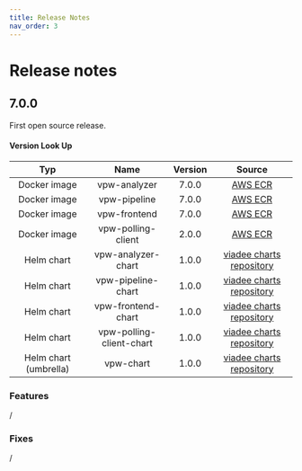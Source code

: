 ```yaml
---
title: Release Notes
nav_order: 3
---
```

# Release notes

## 7.0.0
First open source release.
#### Version Look Up
|        **Typ**        |         **Name**         | **Version** |                          **Source**                          |
|:---------------------:|:------------------------:|:-----------:|:------------------------------------------------------------:|
|      Docker image     |       vpw-analyzer       |    7.0.0    |          [AWS ECR](https://gallery.ecr.aws/viadee/)          |
|      Docker image     |       vpw-pipeline       |    7.0.0    |          [AWS ECR](https://gallery.ecr.aws/viadee/)          |
|      Docker image     |       vpw-frontend       |    7.0.0    |          [AWS ECR](https://gallery.ecr.aws/viadee/)          |
|      Docker image     |    vpw-polling-client    |    2.0.0    |          [AWS ECR](https://gallery.ecr.aws/viadee/)          |
|      Helm chart       |    vpw-analyzer-chart    |    1.0.0    | [viadee charts repository](https://github.com/viadee/charts) |
|      Helm chart       |    vpw-pipeline-chart    |    1.0.0    | [viadee charts repository](https://github.com/viadee/charts) |
|       Helm chart      |    vpw-frontend-chart    |    1.0.0    | [viadee charts repository](https://github.com/viadee/charts) |
|       Helm chart      | vpw-polling-client-chart |    1.0.0    | [viadee charts repository](https://github.com/viadee/charts) |
| Helm chart (umbrella) |         vpw-chart        |    1.0.0    | [viadee charts repository](https://github.com/viadee/charts) |
### Features
/
### Fixes
/